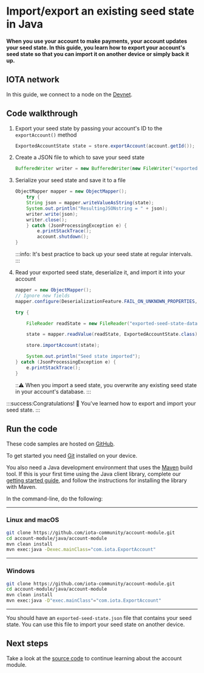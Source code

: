 # Import/export an existing seed state in Java

**When you use your account to make payments, your account updates your seed state. In this guide, you learn how to export your account's seed state so that you can import it on another device or simply back it up.**

## IOTA network

In this guide, we connect to a node on the [Devnet](root://getting-started/0.1/network/iota-networks.md#devnet).

## Code walkthrough

1. Export your seed state by passing your account's ID to the `exportAccount()` method

    ```java
    ExportedAccountState state = store.exportAccount(account.getId());
    ```

2. Create a JSON file to which to save your seed state

    ```java
    BufferedWriter writer = new BufferedWriter(new FileWriter("exported-seed-state-database.json"));
    ```

3. Serialize your seed state and save it to a file

    ```java
    ObjectMapper mapper = new ObjectMapper();
        try {
        String json = mapper.writeValueAsString(state);
        System.out.println("ResultingJSONstring = " + json);
        writer.write(json);
        writer.close();
        } catch (JsonProcessingException e) {
            e.printStackTrace();
            account.shutdown();
    }
    ```

    :::info:
    It's best practice to back up your seed state at regular intervals.
    :::

4. Read your exported seed state, deserialize it, and import it into your account

    ```java
    mapper = new ObjectMapper();
    // Ignore new fields
    mapper.configure(DeserializationFeature.FAIL_ON_UNKNOWN_PROPERTIES, false);
    
    try {

        FileReader readState = new FileReader("exported-seed-state-database.json");

        state = mapper.readValue(readState, ExportedAccountState.class);

        store.importAccount(state);

        System.out.println("Seed state imported");
    } catch (JsonProcessingException e) {
        e.printStackTrace();
    }
    ```

    :::warning:
    When you import a seed state, you overwrite any existing seed state in your account's database.
    :::

:::success:Congratulations! :tada:
You've learned how to export and import your seed state.
:::

## Run the code

These code samples are hosted on [GitHub](https://github.com/iota-community/account-module).

To get started you need [Git](https://git-scm.com/book/en/v2/Getting-Started-Installing-Git) installed on your device.

You also need a Java development environment that uses the [Maven](https://maven.apache.org/download.cgi) build tool. If this is your first time using the Java client library, complete our [getting started guide](../../getting-started/java-quickstart.md), and follow the instructions for installing the library with Maven.

In the command-line, do the following:

--------------------
### Linux and macOS
```bash
git clone https://github.com/iota-community/account-module.git
cd account-module/java/account-module
mvn clean install
mvn exec:java -Dexec.mainClass="com.iota.ExportAccount"
```
---
### Windows
```bash
git clone https://github.com/iota-community/account-module.git
cd account-module/java/account-module
mvn clean install
mvn exec:java -D"exec.mainClass"="com.iota.ExportAccount"
```
--------------------

You should have an `exported-seed-state.json` file that contains your seed state. You can use this file to import your seed state on another device.

## Next steps

Take a look at the [source code](https://github.com/iotaledger/iota-java/tree/dev/jota/src/main/java/org/iota/jota) to continue learning about the account module.